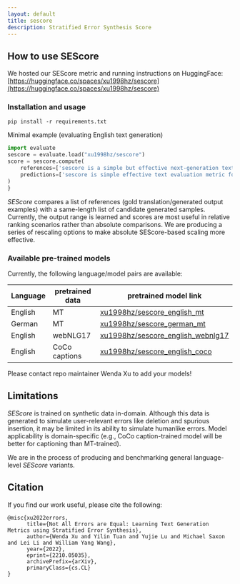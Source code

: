 ```yaml
---
layout: default
title: sescore
description: Stratified Error Synthesis Score
---
```

## How to use SEScore

We hosted our SEScore metric and running instructions on HuggingFace: [https://huggingface.co/spaces/xu1998hz/sescore](https://huggingface.co/spaces/xu1998hz/sescore)

### Installation and usage
```
pip install -r requirements.txt
```

Minimal example (evaluating English text generation)
```python
import evaluate
sescore = evaluate.load("xu1998hz/sescore")
score = sescore.compute(
    references=['sescore is a simple but effective next-generation text evaluation metric'],
    predictions=['sescore is simple effective text evaluation metric for next generation']
)
}
```
*SEScore* compares a list of references (gold translation/generated output examples) with a same-length list of candidate generated samples. Currently, the output range is learned and scores are most useful in relative ranking scenarios rather than absolute comparisons. We are producing a series of rescaling options to make absolute SEScore-based scaling more effective.

### Available pre-trained models
Currently, the following language/model pairs are available:

| Language | pretrained data | pretrained model link |
|----------|-----------------|-----------------------|
| English  | MT              | [xu1998hz/sescore_english_mt](https://huggingface.co/xu1998hz/sescore_english_mt) |
| German   | MT              | [xu1998hz/sescore_german_mt](https://huggingface.co/xu1998hz/sescore_german_mt) |
| English  | webNLG17        | [xu1998hz/sescore_english_webnlg17](https://huggingface.co/xu1998hz/sescore_english_webnlg17) |
| English  | CoCo captions   | [xu1998hz/sescore_english_coco](https://huggingface.co/xu1998hz/sescore_english_coco) |

Please contact repo maintainer Wenda Xu to add your models!

## Limitations

*SEScore* is trained on synthetic data in-domain. 
Although this data is generated to simulate user-relevant errors like deletion and spurious insertion, it may be limited in its ability to simulate humanlike errors.
Model applicability is domain-specific (e.g., CoCo caption-trained model will be better for captioning than MT-trained).

We are in the process of producing and benchmarking general language-level *SEScore* variants.

## Citation

If you find our work useful, please cite the following:

    @misc{xu2022errors,
          title={Not All Errors are Equal: Learning Text Generation Metrics using Stratified Error Synthesis}, 
          author={Wenda Xu and Yilin Tuan and Yujie Lu and Michael Saxon and Lei Li and William Yang Wang},
          year={2022},
          eprint={2210.05035},
          archivePrefix={arXiv},
          primaryClass={cs.CL}
    }
